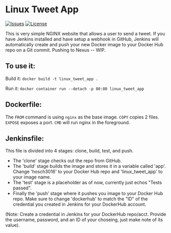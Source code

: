 # Linux Tweet App

[![Issues](https://img.shields.io/github/issues/TooManyEggrolls/linux_tweet_app?style=flat-square)](https://github.com/TooManyEggrolls/linux_tweet_app/issues) [![License](https://img.shields.io/github/license/TooManyEggrolls/linux_tweet_app?style=flat-square)](https://github.com/TooManyEggrolls/linux_tweet_app/blob/master/LICENSE)

This is very simple NGINX website that allows a user to send a tweet.  If you have Jenkins installed and have setup a webhook in GitHub, Jenkins will automatically create and push your new Docker image to your Docker Hub repo on a Git commit.  Pushing to Nexus -- WIP.

## To use it:

Build it:
`docker build -t linux_tweet_app .`

Run it:
`docker container run --detach -p 80:80 linux_tweet_app`

## Dockerfile:

The `FROM` command is using `nginx` as the base image.  `COPY` copies 2 files.  `EXPOSE` exposes a port.  `CMD` will run nginx in the foreground.

## Jenkinsfile:

This file is divided into 4 stages: clone, build, test, and push.  
- The 'clone' stage checks out the repo from GitHub.  
- The 'build' stage builds the image and stores it in a variable called 'app'.   Change 'hosch3016' to your Docker Hub repo and 'linux_tweet_app' to your image name.  
- The 'test' stage is a placeholder as of now, currently just echos "Tests passed".  
- Finally the 'push' stage where it pushes you image to your Docker Hub repo.  Make sure to change 'dockerhub' to match the "ID" of the credential you created in Jenkins for your DockerHub account.

(Note: Create a credential in Jenkins for your DockerHub repo/acct.  Provide the username, password, and an ID of your choseing, just make note of its value).
